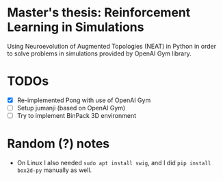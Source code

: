 # Master's thesis: Reinforcement Learning in Simulations

Using Neuroevolution of Augmented Topologies (NEAT) in Python in order to solve problems in simulations provided by OpenAI Gym library.

# TODOs
- [x] Re-implemented Pong with use of OpenAI Gym
- [ ] Setup jumanji (based on OpenAI Gym)
- [ ] Try to implement BinPack 3D environment

# Random (?) notes
- On Linux I also needed `sudo apt install swig`, and I did `pip install box2d-py` manually as well.
